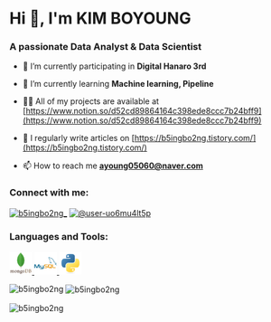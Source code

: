 <h1 align="left">Hi 👋, I'm KIM BOYOUNG</h1>
<h3 align="left">A passionate Data Analyst & Data Scientist</h3>


- 🔭 I’m currently participating in **Digital Hanaro 3rd**

- 🌱 I’m currently learning **Machine learning, Pipeline**

- 👨‍💻 All of my projects are available at [https://www.notion.so/d52cd89864164c398ede8ccc7b24bff9](https://www.notion.so/d52cd89864164c398ede8ccc7b24bff9)

- 📝 I regularly write articles on [https://b5ingbo2ng.tistory.com/](https://b5ingbo2ng.tistory.com/)

- 📫 How to reach me **ayoung05060@naver.com**

<h3 align="left">Connect with me:</h3>
<p align="left">
<a href="https://instagram.com/b5ingbo2ng_" target="blank"><img align="center" src="https://raw.githubusercontent.com/rahuldkjain/github-profile-readme-generator/master/src/images/icons/Social/instagram.svg" alt="b5ingbo2ng_" height="30" width="40" /></a>
<a href="https://www.youtube.com/c/@user-uo6mu4lt5p" target="blank"><img align="center" src="https://raw.githubusercontent.com/rahuldkjain/github-profile-readme-generator/master/src/images/icons/Social/youtube.svg" alt="@user-uo6mu4lt5p" height="30" width="40" /></a>
</p>

<h3 align="left">Languages and Tools:</h3>
<p align="left"> <a href="https://www.mongodb.com/" target="_blank" rel="noreferrer"> <img src="https://raw.githubusercontent.com/devicons/devicon/master/icons/mongodb/mongodb-original-wordmark.svg" alt="mongodb" width="40" height="40"/> </a> <a href="https://www.mysql.com/" target="_blank" rel="noreferrer"> <img src="https://raw.githubusercontent.com/devicons/devicon/master/icons/mysql/mysql-original-wordmark.svg" alt="mysql" width="40" height="40"/> </a> <a href="https://www.python.org" target="_blank" rel="noreferrer"> <img src="https://raw.githubusercontent.com/devicons/devicon/master/icons/python/python-original.svg" alt="python" width="40" height="40"/> </a> </p>

<p><img align="left" src="https://github-readme-stats.vercel.app/api/top-langs?username=b5ingbo2ng&show_icons=true&locale=en&layout=compact" alt="b5ingbo2ng" /></p>

<p>&nbsp;<img align="center" src="https://github-readme-stats.vercel.app/api?username=b5ingbo2ng&show_icons=true&locale=en" alt="b5ingbo2ng" /></p>

<p><img align="center" src="https://github-readme-streak-stats.herokuapp.com/?user=b5ingbo2ng&" alt="b5ingbo2ng" /></p>
